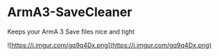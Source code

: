 # ArmA3-SaveCleaner
Keeps your ArmA 3 Save files nice and tight


![https://i.imgur.com/gq9q4Dx.png](https://i.imgur.com/gq9q4Dx.png)
